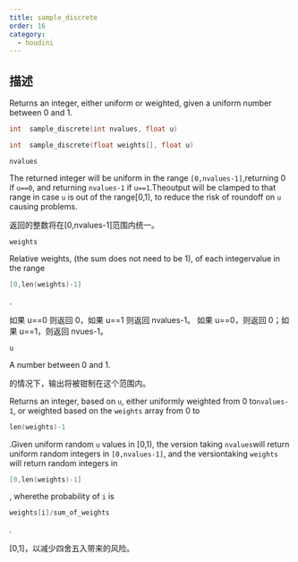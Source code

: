 ```yaml
---
title: sample_discrete
order: 16
category:
  - houdini
---
```

    
## 描述

Returns an integer, either uniform or weighted, given a uniform number between
0 and 1.

```c
int  sample_discrete(int nvalues, float u)
```

```c
int  sample_discrete(float weights[], float u)
```

`nvalues`

The returned integer will be uniform in the range `[0,nvalues-1]`,returning 0
if `u==0`, and returning `nvalues-1` if `u==1`.Theoutput will be clamped to
that range in case `u` is out of the range[0,1), to reduce the risk of
roundoff on `u` causing problems.

返回的整数将在[0,nvalues-1]范围内统一。

`weights`

Relative weights, (the sum does not need to be 1), of each integervalue in the
range

```c
[0,len(weights)-1]
```

.

如果 u==0 则返回 0，如果 u==1 则返回 nvalues-1。 如果 u==0，则返回 0；如果 u==1，则返回 nvues-1。

`u`

A number between 0 and 1.

的情况下，输出将被钳制在这个范围内。

Returns an integer, based on `u`, either uniformly weighted from 0
to`nvalues-1`, or weighted based on the `weights` array from 0
to

```c
len(weights)-1
```

.Given uniform random `u` values in [0,1), the version
taking `nvalues`will return uniform random integers in `[0,nvalues-1]`, and
the versiontaking `weights` will return random integers in

```c
[0,len(weights)-1]
```

, wherethe probability of `i` is

```c
weights[i]/sum_of_weights
```

.

[0,1]，以减少四舍五入带来的风险。
